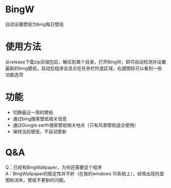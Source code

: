 # BingW  
自动设置壁纸为bing每日壁纸  

# 使用方法
从release下载zip压缩包后，解压到某个目录，打开BingW，即可自动检测并设置最新的bing壁纸，启动后程序会显示在任务栏托盘区域，右键图标可以看到一些功能选项  

# 功能  
* 切换最近一周的壁纸  
* 通过bing搜索壁纸相关信息  
* 通过Google earth搜索壁纸相关地点（只有风景壁纸适合使用）  
* 保持当前壁纸，不自动更新  

# Q&A
Q：已经有BingWallpaper，为何还需要这个程序  
A：BingWallpaper的稳定性并不好（在我的windows 10系统上），经常出现托盘图标消失，壁纸不更新的问题。  
